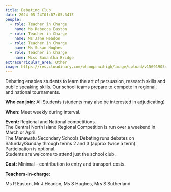 ```yaml
---
title: Debating Club
date: 2024-05-24T01:07:05.341Z
people:
  - role: Teacher in Charge
    name: Ms Rebecca Easton
  - role: Teacher in Charge
    name: Ms Jane Headon
  - role: Teacher in Charge
    name: Ms Susan Hughes
  - role: Teacher in Charge
    name: Miss Samantha Bridge
extracurricular_area: Other
image: https://res.cloudinary.com/whanganuihigh/image/upload/v1569190546/Performing%20Arts/Debating.jpg
---
```

Debating enables students to learn the art of persuasion, research skills and public speaking skills. Our school teams prepare to compete in regional, and national tournaments. 

**Who can join:** All Students (students may also be interested 
in adjudicating)

**When:** Meet weekly during interval.

**Event:** Regional and National competitions.  
The Central North Island Regional Competition is run over a weekend in March or April.  
The Manawatu Secondary Schools Debating runs debates on Saturday/Sunday through terms 2 and 3 (approx twice a term).  
Participation is optional.  
Students are welcome to attend just the school club.

**Cost:** Minimal – contribution to entry and transport costs.

**Teachers-in-charge:** 

Ms R Easton, Mr J Headon, Ms S Hughes, Mrs S Sutherland